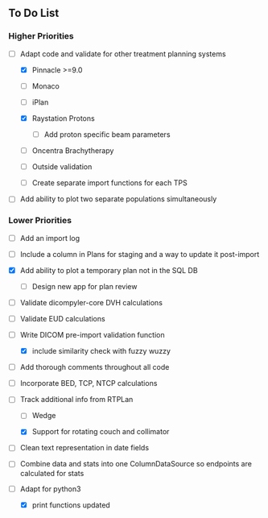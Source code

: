 ## To Do List
### Higher Priorities

- [ ] Adapt code and validate for other treatment planning systems
   - [X] Pinnacle >=9.0
   - [ ] Monaco
   - [ ] iPlan
   - [X] Raystation Protons
     - [ ] Add proton specific beam parameters
   - [ ] Oncentra Brachytherapy
   - [ ] Outside validation
   - [ ] Create separate import functions for each TPS  


- [ ] Add ability to plot two separate populations simultaneously

### Lower Priorities
- [ ] Add an import log

- [ ] Include a column in Plans for staging and a way to update it post-import


- [X] Add ability to plot a temporary plan not in the SQL DB
    - [ ] Design new app for plan review  
    

- [ ] Validate dicompyler-core DVH calculations

- [ ] Validate EUD calculations  
  
  
- [ ] Write DICOM pre-import validation function
    - [X] include similarity check with fuzzy wuzzy


- [ ] Add thorough comments throughout all code

- [ ] Incorporate BED, TCP, NTCP calculations


- [ ] Track additional info from RTPLan
  - [ ] Wedge
  - [X] Support for rotating couch and collimator


- [ ] Clean text representation in date fields  

- [ ] Combine data and stats into one ColumnDataSource so endpoints are calculated for stats


- [ ] Adapt for python3
  - [X] print functions updated 


